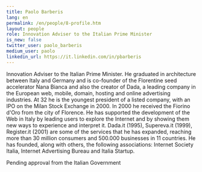 ```yaml
---
title: Paolo Barberis
lang: en
permalink: /en/people/8-profile.htm
layout: people
role: Innovation Adviser to the Italian Prime Minister
is_new: false
twitter_user: paolo_barberis
medium_user: paolo
linkedin_url: https://it.linkedin.com/in/pbarberis
---
```

Innovation Adviser to the Italian Prime Minister. He graduated in architecture between Italy and Germany and is co-founder of the Florentine seed accelerator Nana Bianca and also the creator of Dada, a leading company in the European web, mobile, domain, hosting and online advertising industries. At 32 he is the youngest president of a listed company, with an IPO on the Milan Stock Exchange in 2000. In 2000 he received the Fiorino d'Oro from the city of Florence. He has supported the development of the Web in Italy by leading users to explore the Internet and by showing them new ways to experience and interpret it. Dada.it (1995), Supereva.it (1999), Register.it (2001) are some of the services that he has expanded, reaching more than 30 million consumers and 500.000 businesses in 11 countries. He has founded, along with others, the following associations: Internet Society Italia, Internet Advertising Bureau and Italia Startup.

Pending approval from the Italian Government
